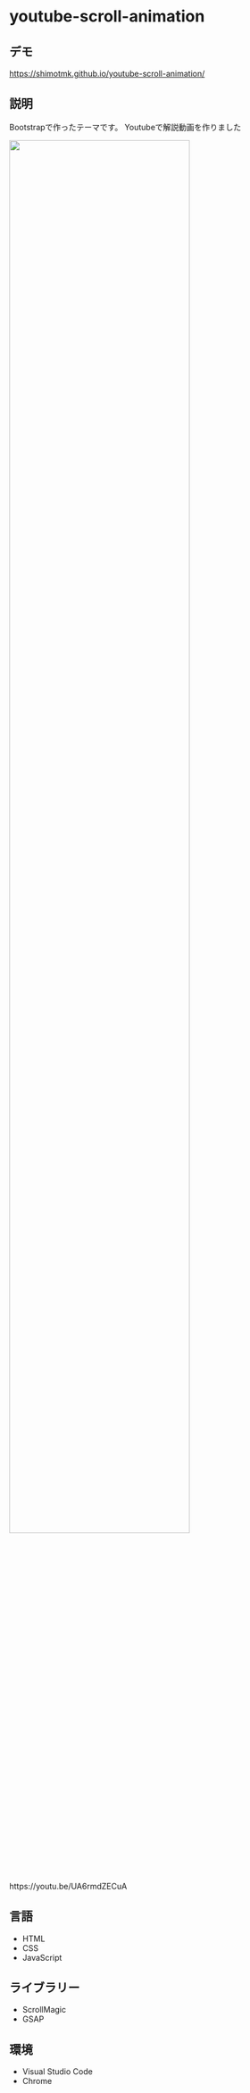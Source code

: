 # youtube-scroll-animation

## デモ
https://shimotmk.github.io/youtube-scroll-animation/

## 説明
Bootstrapで作ったテーマです。
Youtubeで解説動画を作りました<br>

<a href="https://youtu.be/UA6rmdZECuA">
  <img src="https://user-images.githubusercontent.com/42362903/97930125-0f1ce900-1dae-11eb-8a7c-ee16928028b7.jpg" width="80%">
</a>
https://youtu.be/UA6rmdZECuA

## 言語
* HTML
* CSS
* JavaScript

## ライブラリー
* ScrollMagic
* GSAP

## 環境
* Visual Studio Code
* Chrome
